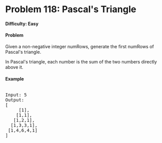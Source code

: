 # Problem 118: Pascal's Triangle


#### Difficulty: Easy

#### Problem

Given a non-negative integer numRows, generate the first numRows of Pascal's triangle.

In Pascal's triangle, each number is the sum of the two numbers directly above it.

#### Example

<pre>

Input: 5
Output:
[
     [1],
    [1,1],
   [1,2,1],
  [1,3,3,1],
 [1,4,6,4,1]
]

</pre>
